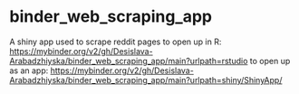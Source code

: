 # binder_web_scraping_app
A shiny app used to scrape reddit pages
to open up in R: https://mybinder.org/v2/gh/Desislava-Arabadzhiyska/binder_web_scraping_app/main?urlpath=rstudio
to open up as an app: https://mybinder.org/v2/gh/Desislava-Arabadzhiyska/binder_web_scraping_app/main?urlpath=shiny/ShinyApp/

